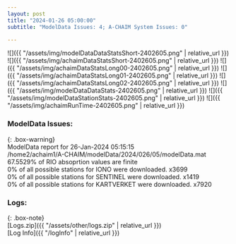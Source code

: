 ```yaml
---
layout: post
title: "2024-01-26 05:00:00"
subtitle: "ModelData Issues: 4; A-CHAIM System Issues: 0"

---
```


![]({{ "/assets/img/modelDataDataStatsShort-2402605.png" | relative_url }})
![]({{ "/assets/img/achaimDataStatsShort-2402605.png" | relative_url }})
![]({{ "/assets/img/achaimDataStatsLong00-2402605.png" | relative_url }})
![]({{ "/assets/img/achaimDataStatsLong01-2402605.png" | relative_url }})
![]({{ "/assets/img/achaimDataStatsLong02-2402605.png" | relative_url }})
![]({{ "/assets/img/modelDataDataStats-2402605.png" | relative_url }})
![]({{ "/assets/img/modelDataStationStats-2402605.png" | relative_url }})
![]({{ "/assets/img/achaimRunTime-2402605.png" | relative_url }})


### ModelData Issues:  
  
{: .box-warning}  
 ModelData report for 26-Jan-2024 05:15:15   
 /home2/achaim1/A-CHAIM/modelData/2024/026/05/modelData.mat   
 67.5529% of RIO absoprtion values are finite   
 0% of all possible stations for IONO were downloaded. x3699   
 0% of all possible stations for SENTINEL were downloaded. x1419   
 0% of all possible stations for KARTVERKET were downloaded. x7920   
  


### Logs:  
  
{: .box-note}  
[Logs.zip]({{ "/assets/other/logs.zip" | relative_url }})  
[Log Info]({{ "/logInfo" | relative_url }})  
